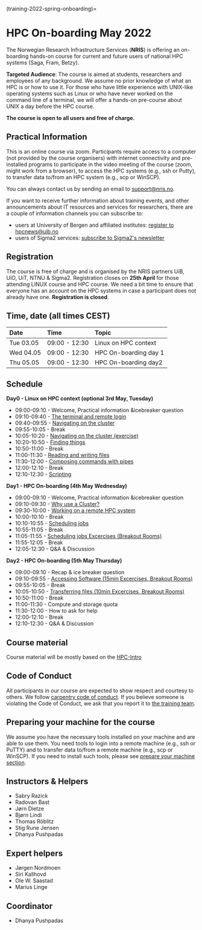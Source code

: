 (training-2022-spring-onboarding)=

# HPC On-boarding May 2022

The Norwegian Research Infrastructure Services (**NRIS**) is offering 
an on-boarding hands-on course for current and future users of national HPC systems 
(Saga, Fram, Betzy). 

**Targeted Audience**: The course is aimed at students, researchers and employees of any
background. We assume no prior knowledge of what an HPC is or how to use it. For those who
have little experience with UNIX-like operating systems such as Linux or who have never
worked on the command line of a terminal, we will offer a hands-on pre-course about UNIX 
a day before the HPC course.

**The course is open to all users and free of charge.**

## **Practical Information**

This is an online course via zoom. Participants require access to a computer
(not provided by the course organisers) with internet connectivity and
pre-installed programs to participate in the video meeting of the course (zoom,
might work from a browser), to access the HPC systems (e.g., ssh or Putty), to
transfer data to/from an HPC system (e.g., scp or WinSCP).

You can always contact us by sending an email to [support@nris.no](mailto:support@nris.no).

If you want to receive further information about training events, and other announcements about IT resources and services for researchers, there are a couple of information channels you can subscribe to:
- users at University of Bergen and affiliated institutes: [register to hpcnews@uib.no](https://mailman.uib.no/listinfo/hpcnews)
- users of Sigma2 services: [subscribe to Sigma2's newsletter](https://sigma2.us13.list-manage.com/subscribe?u=4fd109ad79a5dca6dde7e4997&id=59b164c7b6)

## **Registration**

The course is free of charge and is organised by the NRIS partners UiB, UiO, UiT, NTNU & Sigma2. Registration closes on **25th April** for those attending LINUX course and HPC course. We need a bit time to ensure that everyone has an account on the HPC systems in case a participant does not already have one.
**Registration is closed**.

## Time, date (all times CEST)
|   Date    |  Time   |  Topic	|
| :----------- | :----------- | :---------- |
| Tue 03.05    | 09:00 - 12:30 | Linux on HPC context |
| Wed 04.05    | 09:00 - 12:30 | HPC On-boarding day 1|
| Thu 05.05    | 09:00 - 12:30 | HPC On-boarding day2 |

## Schedule
**Day0 - Linux on HPC context (optional 3rd May, Tuesday)**

- 09:00-09:10 - Welcome, Practical information &icebreaker question
- 09:10-09:40 - [The terminal and remote login](https://training.pages.sigma2.no/tutorials/unix-for-hpc/)
- 09:40-09:55 - [Navigating on the cluster](https://training.pages.sigma2.no/tutorials/unix-for-hpc/)
- 09:55-10:05 - Break
- 10:05-10:20 - [Navigating on the cluster (exercise)](https://training.pages.sigma2.no/tutorials/unix-for-hpc/)
- 10:20-10:50 - [Finding things](https://training.pages.sigma2.no/tutorials/unix-for-hpc/)
- 10:50-11:00 - Break
- 11:00-11:30 - [Reading and writing files](https://training.pages.sigma2.no/tutorials/unix-for-hpc/)
- 11:30-12:00 - [Composing commands with pipes](https://training.pages.sigma2.no/tutorials/unix-for-hpc/)
- 12:00-12:10 - Break
- 12:10-12:30 - [Scripting](https://training.pages.sigma2.no/tutorials/unix-for-hpc/)

**Day1 - HPC On-boarding (4th May Wednesday)**

- 09:00-09:10 - Welcome, Practical information &icebreaker question
- 09:10-09:30 - [Why use a Cluster?](https://training.pages.sigma2.no/tutorials/hpc-intro/episodes/11-hpc-intro.html) 
- 09:30-10:00 - [Working on a remote HPC system](https://training.pages.sigma2.no/tutorials/hpc-intro/episodes/12-cluster.html)
- 10:00-10:10 - Break
- 10:10-10:55 - [Scheduling jobs](https://training.pages.sigma2.no/tutorials/hpc-intro/episodes/13-scheduler.html) 
- 10:55-11:05 - Break
- 11:05-11:55 - [Scheduling jobs Excercises (Breakout Rooms)](https://training.pages.sigma2.no/tutorials/hpc-intro/episodes/13-scheduler.html)
- 11:55-12:05 - Break
- 12:05-12:30 - Q&A & Discussion

**Day2 - HPC On-boarding (5th May Thursday)**

- 09:00-09:10 - Recap & ice breaker question
- 09:10-09:55 - [Accessing Software (15min Excercises, Breakout Rooms)](https://training.pages.sigma2.no/tutorials/hpc-intro/episodes/14-modules.html) 
- 09:55-10:05 - Break
- 10:05-10:50 - [Transferring files (10min Excercises, Breakout Rooms)](https://training.pages.sigma2.no/tutorials/hpc-intro/episodes/15-transferring-files.html)
- 10:50-11:00 - Break
- 11:00-11:30 - Compute and storage quota 
- 11:30-12:00 - How to ask for help 
- 12:00-12:10 - Break
- 12:10-12:30 - Q&A & Discussion


## Course material

Course material will be mostly based on the [HPC-Intro](https://training.pages.sigma2.no/tutorials/hpc-intro/index.html) 

## Code of Conduct

All participants in our course are expected to show respect and courtesy to
others. We follow [carpentry code of
conduct](https://docs.carpentries.org/topic_folders/policies/code-of-conduct.html#code-of-conduct-detailed-view).
If you believe someone is violating the Code of Conduct, we ask that you report
it to [the training team](mailto:training@nris.no).

## Preparing your machine for the course

We assume you have the necessary tools installed on your machine and are able
to use them. You need tools to login into a remote machine (e.g., ssh or PuTTY)
and to transfer data to/from a remote machine (e.g., scp or WinSCP). If you
need to install such tools, please see [prepare your machine
section](https://wiki.uib.no/hpcdoc/index.php/HPC_and_NIRD_toolkit_course_fall_2020#Preparing_your_machine_for_the_course).

## Instructors & Helpers

- Sabry Razick
- Radovan Bast
- Jørn Dietze
- Bjørn Lindi
- Thomas Röblitz
- Stig Rune Jensen
- Dhanya Pushpadas

## Expert helpers

- Jørgen Nordmoen
- Siri Kallhovd
- Ole W. Saastad
- Marius Linge

## Coordinator

- Dhanya Pushpadas

